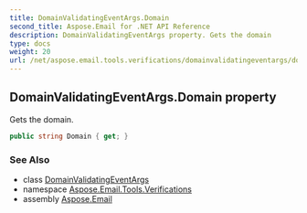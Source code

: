 ```yaml
---
title: DomainValidatingEventArgs.Domain
second_title: Aspose.Email for .NET API Reference
description: DomainValidatingEventArgs property. Gets the domain
type: docs
weight: 20
url: /net/aspose.email.tools.verifications/domainvalidatingeventargs/domain/
---
```

## DomainValidatingEventArgs.Domain property

Gets the domain.

```csharp
public string Domain { get; }
```

### See Also

* class [DomainValidatingEventArgs](../)
* namespace [Aspose.Email.Tools.Verifications](../../domainvalidatingeventargs/)
* assembly [Aspose.Email](../../../)


